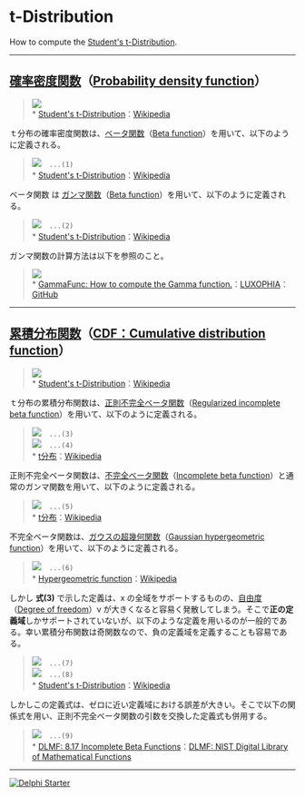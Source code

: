 # t-Distribution
How to compute the [Student's t-Distribution](https://en.wikipedia.org/wiki/Student%27s_t-distribution).

----
## [確率密度関数](https://ja.wikipedia.org/wiki/確率密度関数)（[Probability density function](https://en.wikipedia.org/wiki/Probability_density_function)）

> ![](https://upload.wikimedia.org/wikipedia/commons/4/41/Student_t_pdf.svg)  
> \* [Student's t-Distribution](https://en.wikipedia.org/wiki/Student%27s_t-distribution)：[Wikipedia](https://www.wikipedia.org)

ｔ分布の確率密度関数は、[ベータ関数](https://ja.wikipedia.org/wiki/ベータ関数)（[Beta function](https://en.wikipedia.org/wiki/Beta_function)）を用いて、以下のように定義される。

> ![](https://wikimedia.org/api/rest_v1/media/math/render/svg/83f62791152ac95ae81bc2ff11354bf9bfa88941)　`...(1)`  
> \* [Student's t-Distribution](https://en.wikipedia.org/wiki/Student%27s_t-distribution)：[Wikipedia](https://www.wikipedia.org)

ベータ関数 は [ガンマ関数](https://ja.wikipedia.org/wiki/ガンマ関数)（[Beta function](https://en.wikipedia.org/wiki/Beta_function)）を用いて、以下のように定義される。

> ![](https://wikimedia.org/api/rest_v1/media/math/render/svg/70c94c96b6a5b81af91bc24bf2bbfea915c8071c)　`...(2)`  
> \* [Student's t-Distribution](https://en.wikipedia.org/wiki/Student%27s_t-distribution)：[Wikipedia](https://www.wikipedia.org)

ガンマ関数の計算方法は以下を参照のこと。

> ![](https://media.githubusercontent.com/media/LUXOPHIA/GammaFunc/master/--------/Gamma.png)  
> \* [GammaFunc: How to compute the Gamma function.](https://github.com/LUXOPHIA/GammaFunc)：[LUXOPHIA](https://github.com/LUXOPHIA)：[GitHub](https://github.com)

----
## [累積分布関数](https://ja.wikipedia.org/wiki/確率分布#.E5.88.86.E5.B8.83.E9.96.A2.E6.95.B0)（[CDF：Cumulative distribution function](https://en.wikipedia.org/wiki/Cumulative_distribution_function)）

> ![](https://upload.wikimedia.org/wikipedia/commons/e/e7/Student_t_cdf.svg)  
> \* [Student's t-Distribution](https://en.wikipedia.org/wiki/Student%27s_t-distribution)：[Wikipedia](https://www.wikipedia.org)

ｔ分布の累積分布関数は、[正則不完全ベータ関数](https://ja.wikipedia.org/wiki/不完全ベータ関数)（[Regularized incomplete beta function](https://en.wikipedia.org/wiki/Beta_function#Incomplete_beta_function)）を用いて、以下のように定義される。

> ![](https://wikimedia.org/api/rest_v1/media/math/render/svg/1d76813650b551ffae18e9a3466d57097ffd1af1)　`...(3)`  
> ![](https://wikimedia.org/api/rest_v1/media/math/render/svg/c9ab1cf1e60389cf1a1583326d995c780a679e75)　`...(4)`  
> \* [t分布](https://en.wikipedia.org/wiki/Student%27s_t-distribution)：[Wikipedia](https://www.wikipedia.org)

正則不完全ベータ関数は、[不完全ベータ関数](https://ja.wikipedia.org/wiki/不完全ベータ関数)（[Incomplete beta function](https://en.wikipedia.org/wiki/Beta_function#Incomplete_beta_function)）と通常のガンマ関数を用いて、以下のように定義される。

> ![](https://wikimedia.org/api/rest_v1/media/math/render/svg/df598957dcc02bd38b07e8e12949e930ad1722c5)　`...(5)`  
> \* [t分布](https://en.wikipedia.org/wiki/Student%27s_t-distribution)：[Wikipedia](https://www.wikipedia.org)

不完全ベータ関数は、[ガウスの超幾何関数](https://ja.wikipedia.org/wiki/超幾何級数)（[Gaussian hypergeometric function](https://en.wikipedia.org/wiki/Hypergeometric_function)）を用いて、以下のように定義される。

> ![](https://wikimedia.org/api/rest_v1/media/math/render/svg/67e82953fc336931557e31aaddfc1251281d8908)　`...(6)`  
> \* [Hypergeometric function](https://en.wikipedia.org/wiki/Hypergeometric_function#Special_cases)：[Wikipedia](https://www.wikipedia.org)

しかし **式\(3\)** で示した定義は、x の全域をサポートするものの、[自由度](https://ja.wikipedia.org/wiki/自由度)（[Degree of freedom](https://en.wikipedia.org/wiki/Degrees_of_freedom_(physics_and_chemistry))）ν が大きくなると容易く発散してしまう。そこで**正の定義域**しかサポートされていないが、以下のような定義を用いるのが一般的である。幸い累積分布関数は奇関数なので、負の定義域を定義することも容易である。

> ![](https://wikimedia.org/api/rest_v1/media/math/render/svg/0d164fa8bcb0868d34a489b1ec5f6f2eabd5d30f)　`...(7)`  
> ![](https://wikimedia.org/api/rest_v1/media/math/render/svg/2f37cd9b82db9e895de57d4e843b7d53381655e4)　`...(8)`  
> \* [Student's t-Distribution](https://en.wikipedia.org/wiki/Student%27s_t-distribution)：[Wikipedia](https://www.wikipedia.org)

しかしこの定義式は、ゼロに近い定義域における誤差が大きい。そこで以下の関係式を用い、正則不完全ベータ関数の引数を交換した定義式も併用する。

> ![](http://dlmf.nist.gov/8.17.E4.png)　`...(9)`  
> \* [DLMF: 8.17 Incomplete Beta Functions](http://dlmf.nist.gov/8.17)：[DLMF: NIST Digital Library of Mathematical Functions](http://dlmf.nist.gov)

----

[![Delphi Starter](http://img.en25.com/EloquaImages/clients/Embarcadero/%7B063f1eec-64a6-4c19-840f-9b59d407c914%7D_dx-starter-bn159.png)](https://www.embarcadero.com/jp/products/delphi/starter)

